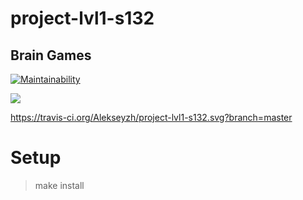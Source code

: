 # project-lvl1-s132

## Brain Games

[![Maintainability](https://api.codeclimate.com/v1/badges/161fd62178f17c07e9fc/maintainability)](https://codeclimate.com/github/Alekseyzh/project-lvl1-s132/maintainability)

<a href="https://codeclimate.com/github/Alekseyzh/project-lvl1-s132/test_coverage"><img src="https://api.codeclimate.com/v1/badges/161fd62178f17c07e9fc/test_coverage" /></a>


https://travis-ci.org/Alekseyzh/project-lvl1-s132.svg?branch=master



# Setup

> make install
